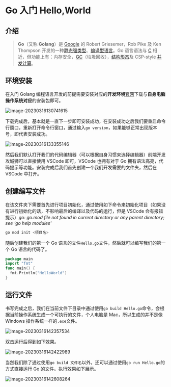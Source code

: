 # Go 入门 Hello,World

## 介绍

> **Go**（又称 **Golang**）是 [Google](https://baike.baidu.com/item/Google/86964?fromModule=lemma_inlink) 的 Robert Griesemer，Rob Pike 及 Ken Thompson 开发的一种[静态](https://baike.baidu.com/item/静态?fromModule=lemma_inlink)[强类型](https://baike.baidu.com/item/强类型?fromModule=lemma_inlink)、[编译型语言](https://baike.baidu.com/item/编译型语言/9564109?fromModule=lemma_inlink)。Go 语言语法与 [C](https://baike.baidu.com/item/C/7252092?fromModule=lemma_inlink) 相近，但功能上有：内存安全，[GC](https://baike.baidu.com/item/GC/66426?fromModule=lemma_inlink)（垃圾回收），[结构形态](https://baike.baidu.com/item/结构形态/5942010?fromModule=lemma_inlink)及 CSP-style [并发计算](https://baike.baidu.com/item/并发计算/9939802?fromModule=lemma_inlink)。

## 环境安装

在入门 Golang 编程语言开发的前提需要安装对应的**开发环境**[官网](https://go.dev/dl/)下载与**自身电脑操作系统对应**的安装包即可。

![image-20230316130741615](https://oss.oh-undefined.com/image-20230316130741615.png)

下载完成后，基本就是一直下一步即可安装成功，在安装成功之后我们要重启命令行窗口，重新打开命令行窗口，通过输入`go version`，如果能够正常出现版本号，即代表安装成功。

![image-20230316133355146](https://oss.oh-undefined.com/image-20230316133355146.png)

然后我们默认打开我们的代码编辑器（可以根据自身习惯来选择编辑器）前端开发攻城狮可以直接使用 VSCode 即可，VSCode 也拥有对于 Go 拥有语法高亮，代码提示等功能。安装完成后我们首先创建一个我们开发需要的文件夹，然后在 VSCode 中打开。

## 创建编写文件

在该文件夹下需要首先进行项目初始化，通过使用如下命令来初始化项目（如果没有进行初始化的话，不影响最后的编译以及代码的运行，但是 VSCode 会有报错提示）_go: go.mod file not found in current directory or any parent directory; see 'go help modules'_

```sh
go mod init <项目名>
```

随后创建我们的第一个 Go 语言的文件`Hello.go`文件，然后就可以编写我们的第一个 Go 语言的代码了。

```go
package main
import "fmt"
func main() {
  fmt.Println("HelloWorld")
}
```

## 运行文件

书写完成之后，我们在当前文件下目录中通过使用`go build Hello.go`命令，会根据当前操作系统生成一个可执行的文件，个人电脑是 Mac，所以生成的并不是像 Windows 操作系统一样的`.exe`文件。

![image-20230316142357534](https://oss.oh-undefined.com/image-20230316142357534.png)

双击运行后得到如下效果。

![image-20230316142422989](https://oss.oh-undefined.com/image-20230316142422989.png)

当然我们除了通过使用`go build 文件名`以外，还可以通过使用`go run Hello.go`的方式直接运行 Go 的文件。执行效果如下展示。

![image-20230316142608264](https://oss.oh-undefined.com/image-20230316142608264.png)
